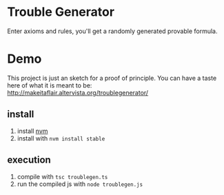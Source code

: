 # Trouble Generator
Enter axioms and rules, you'll get a randomly generated provable formula.

# Demo
This project is just an sketch for a proof of principle.
You can have a taste here of what it is meant to be:
http://makeitaflair.altervista.org/troublegenerator/

## install
1. install [nvm](https://github.com/nvm-sh/nvm)
2. install with `nvm install stable`


## execution
1. compile with `tsc troublegen.ts`
2. run the compiled js with `node troublegen.js`
